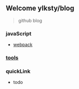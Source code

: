 ## Welcome ylksty/blog
> github blog
### javaScript
* [webpack][1]

### [tools][2]


### quickLink
* todo

[1]:2017/10/webpack.md
[2]:tools.md